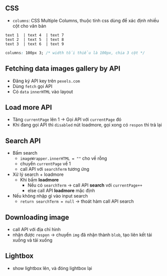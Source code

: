 ## CSS
- `columns`: CSS Multiple Columns, thuộc tính css dùng để xác định nhiều cột cho văn bản

```
text 1  | text 4  | text 7
text 2  | text 5  | text 8
text 3  | text 6  | text 9
```

```css
columns: 100px 3; /* width tối thiểu là 100px, chia 3 cột */
```
## Fetching data images gallery by API
- Đăng ký API key trên `pexels.com`
- Dùng `fetch` gọi API
- Có `data` `innerHTML` vào layout

## Load more API
- Tăng `currentPage` lên 1 -> Gọi API với `currentPage` đó
- Khi đang gọi API thì `disabled` nút loadmore, gọi xong có `respon` thì trả lại

## Search API
- Bấm search
  + `imageWrapper.innerHTML = ""` cho về rỗng
  + chuyển `currentPage` về 1
  + call API với `searchTerm` tương ứng
- Xử lý search + loadmore
  + Khi bấm __loadmore__
    + Nếu có `searchTerm` -> call API __search__ với `currentPage++`
    + else call API __loadmore__ mặc định
- Nếu không nhập gì vào input search
  + `return searchTerm = null` -> thoát hàm call API search

## Downloading image

- call API với địa chỉ hình
- nhận được `respon` -> chuyển `img` đã nhận thành `blob`, tạo liên kết tải xuống và tải xuống

## Lightbox
- show lightbox lên, và đóng lightbox lại